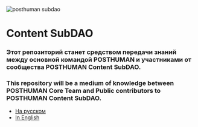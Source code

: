 ![posthuman subdao](https://github.com/Validator-POSTHUMAN/Content-SubDAO/assets/92199696/e92159fb-c1ff-412c-b70c-44b7d43e4250)
# Content SubDAO
### Этот репозиторий станет средством передачи знаний между основной командой POSTHUMAN и участниками от сообщества POSTHUMAN Content SubDAO.<br/>
### This repository will be a medium of knowledge between POSTHUMAN Core Team and Public contributors to POSTHUMAN Content SubDAO.
- [На русском](https://github.com/Validator-POSTHUMAN/Content-SubDAO/blob/main/Ru.md)
- [In English](https://github.com/Validator-POSTHUMAN/Content-SubDAO/blob/main/Eng.md)
